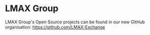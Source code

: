 # LMAX Group

LMAX Group's Open Source projects can be found in our new GitHub organisation: <https://github.com/LMAX-Exchange>

